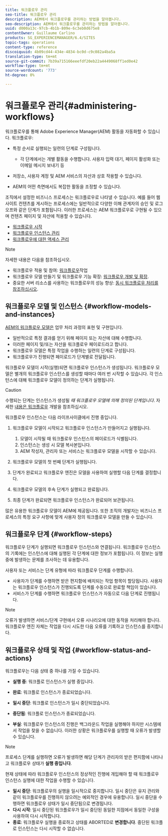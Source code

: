 ```yaml
---
title: 워크플로우 관리
seo-title: 워크플로우 관리
description: AEM에서 워크플로우를 관리하는 방법을 알아봅니다.
seo-description: AEM에서 워크플로우를 관리하는 방법을 알아봅니다.
uuid: d000a13c-97cb-4b1b-809e-6c3eb0d675e8
contentOwner: Guillaume Carlino
products: SG_EXPERIENCEMANAGER/6.4/SITES
topic-tags: operations
content-type: reference
discoiquuid: 4b09cd44-434e-4834-bc0d-c9c082a4ba5a
translation-type: tm+mt
source-git-commit: 7b39a715166eeefdf20eb22a4449068ff1ed0e42
workflow-type: tm+mt
source-wordcount: '773'
ht-degree: 0%

---
```



# 워크플로우 관리{#administering-workflows}

워크플로우를 통해 Adobe Experience Manager(AEM) 활동을 자동화할 수 있습니다. 워크플로우:

* 특정 순서로 실행되는 일련의 단계로 구성됩니다.

   * 각 단계에서는 개별 활동을 수행합니다. 사용자 입력 대기, 페이지 활성화 또는 이메일 메시지 보내기 등

* 저장소, 사용자 계정 및 AEM 서비스의 자산과 상호 작용할 수 있습니다.
* AEM의 어떤 측면에서도 복잡한 활동을 조정할 수 있습니다.

조직에서 설정한 비즈니스 프로세스는 워크플로우로 나타낼 수 있습니다. 예를 들어 웹 사이트 컨텐츠를 게시하는 프로세스에는 일반적으로 다양한 이해 관계자의 승인 및 로그오프와 같은 단계가 포함됩니다. 이러한 프로세스는 AEM 워크플로우로 구현될 수 있으며 컨텐츠 페이지 및 자산에 적용할 수 있습니다.

* [워크플로우 시작](/help/sites-administering/workflows-starting.md)
* [워크플로우 인스턴스 관리](/help/sites-administering/workflows-administering.md)
* [워크플로우에 대한 액세스 관리](/help/sites-administering/workflows-managing.md)

>[!NOTE]
>
>자세한 내용은 다음을 참조하십시오.
>
>* 워크플로우 적용 및 참여: [워크플로우](/help/sites-authoring/workflows.md)작업
>* 워크플로우 모델 만들기 및 워크플로우 기능 확장: [워크플로우 개발 및 확장](/help/sites-developing/workflows.md).
>* 중요한 서버 리소스를 사용하는 워크플로우의 성능 향상: [동시 워크플로우 처리를 참조하십시오](/help/sites-deploying/configuring-performance.md#concurrent-workflow-processing).

>



## 워크플로우 모델 및 인스턴스 {#workflow-models-and-instances}

[AEM의 워크플로우 모델은](/help/sites-developing/workflows.md#model) 업무 처리 과정의 표현 및 구현입니다.

* 일반적으로 특정 결과를 얻기 위해 페이지 또는 자산에 대해 수행합니다.
* 이러한 페이지 및/또는 자산을 워크플로우 페이로드라고 합니다.
* 워크플로우 모델은 특정 작업을 수행하는 일련의 단계로 구성됩니다.
* 워크플로우가 진행되면 페이로드가 단계별로 전달됩니다.

워크플로우 모델이 시작(실행)되면 워크플로우 인스턴스가 생성됩니다. 워크플로우 모델은 별개의 워크플로우 인스턴스를 생성할 때마다 여러 번 시작할 수 있습니다. 각 인스턴스에 대해 워크플로우 모델이 정의하는 단계가 실행됩니다.

>[!CAUTION]
>
>수행되는 단계는 인스턴스가 생성될 *때 워크플로우 모델에 의해 정의된 단계입니다*. 자세한 [내용은 워크플로우](/help/sites-developing/workflows.md#model) 개발을 참조하십시오.

워크플로우 인스턴스는 다음 라이프사이클에서 진행 중입니다.

1. 워크플로우 모델이 시작되고 워크플로우 인스턴스가 만들어지고 실행됩니다.

   1. 모델이 시작될 때 워크플로우 인스턴스의 페이로드가 식별됩니다.
   1. 인스턴스는 생성 시 모델 복사본입니다.
   1. AEM 작성자, 관리자 또는 서비스는 워크플로우 모델을 시작할 수 있습니다.

1. 워크플로우 모델의 첫 번째 단계가 실행됩니다.
1. 단계가 완료되고 워크플로우 엔진은 모델을 사용하여 실행할 다음 단계를 결정합니다.
1. 워크플로우 모델의 후속 단계가 실행되고 완료됩니다.
1. 최종 단계가 완료되면 워크플로우 인스턴스가 완료되어 보관됩니다.

많은 유용한 워크플로우 모델이 AEM에 제공됩니다. 또한 조직의 개발자는 비즈니스 프로세스의 특정 요구 사항에 맞게 사용자 정의 워크플로우 모델을 만들 수 있습니다.

## 워크플로우 단계 {#workflow-steps}

워크플로우 단계가 실행되면 워크플로우 인스턴스와 연결됩니다. 워크플로우 인스턴스의 기록에는 인스턴스에 대해 실행된 각 단계에 대한 정보가 포함됩니다. 이 정보는 실행 중에 발생하는 문제를 조사하는 데 유용합니다.

사용자 또는 서비스는 단계 유형에 따라 워크플로우 단계를 수행합니다.

* 사용자가 단계를 수행하면 받은 편지함에 배치되는 작업 항목이 할당됩니다. 사용자는 워크플로우 인스턴스가 진행되도록 단계를 수동으로 완료할 책임이 있습니다.
* 서비스가 단계를 수행하면 워크플로우 인스턴스가 자동으로 다음 단계로 진행됩니다.

>[!NOTE]
>
>오류가 발생하면 서비스/단계 구현에서 오류 시나리오에 대한 동작을 처리해야 합니다. 워크플로우 엔진 자체는 작업을 다시 시도한 다음 오류를 기록하고 인스턴스를 중지합니다.

## 워크플로우 상태 및 작업 {#workflow-status-and-actions}

워크플로우는 다음 상태 중 하나를 가질 수 있습니다.

* **실행 중**: 워크플로 인스턴스가 실행 중입니다.
* **완료**: 워크플로 인스턴스가 종료되었습니다.

* **일시 중단**: 워크플로 인스턴스가 일시 중단되었습니다.
* **중단됨**: 워크플로 인스턴스가 종료되었습니다.
* **부실**: 워크플로우 인스턴스의 진행은 백그라운드 작업을 실행해야 하지만 시스템에서 작업을 찾을 수 없습니다. 이러한 상황은 워크플로우를 실행할 때 오류가 발생할 수 있습니다.

>[!NOTE]
>
>프로세스 단계를 실행하면 오류가 발생하면 해당 단계가 관리자의 받은 편지함에 나타나고 워크플로우 상태가 **실행 중입니다**.

현재 상태에 따라 워크플로우 인스턴스의 정상적인 진행에 개입해야 할 때 워크플로우 인스턴스 실행에 대한 작업을 수행할 수 있습니다.

* **일시 중단**: 워크플로우의 실행을 일시적으로 중지합니다. 일시 중단은 유지 관리와 같이 워크플로우를 진행하지 않으려는 예외적인 경우에 유용합니다. 일시 중단을 수행하면 워크플로우 상태가 일시 중단됨으로 변경됩니다.
* **다시 시작**: 일시 중단된 워크플로우가 일시 중단된 동일한 지점에서 동일한 구성을 사용하여 다시 시작합니다.
* **종료**: 워크플로우 실행을 종료하고 상태를 ABORTED로 **변경합니다**. 중단된 워크플로 인스턴스는 다시 시작할 수 없습니다.

